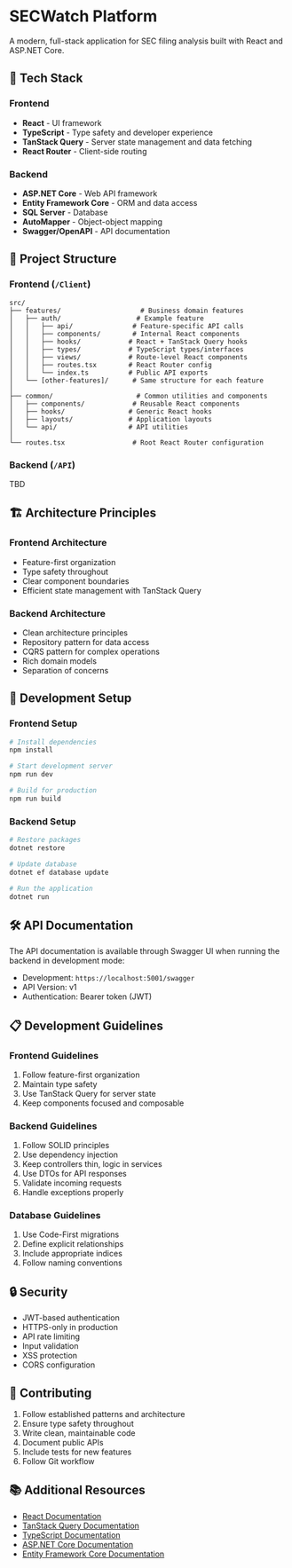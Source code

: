 # SECWatch Platform

A modern, full-stack application for SEC filing analysis built with React and ASP.NET Core.

## 🚀 Tech Stack

### Frontend
- **React** - UI framework
- **TypeScript** - Type safety and developer experience
- **TanStack Query** - Server state management and data fetching
- **React Router** - Client-side routing

### Backend
- **ASP.NET Core** - Web API framework
- **Entity Framework Core** - ORM and data access
- **SQL Server** - Database
- **AutoMapper** - Object-object mapping
- **Swagger/OpenAPI** - API documentation

## 📁 Project Structure

### Frontend (`/Client`)
```
src/
├── features/                    # Business domain features
│   ├── auth/                   # Example feature
│   │   ├── api/               # Feature-specific API calls
│   │   ├── components/        # Internal React components
│   │   ├── hooks/            # React + TanStack Query hooks
│   │   ├── types/            # TypeScript types/interfaces
│   │   ├── views/            # Route-level React components
│   │   ├── routes.tsx        # React Router config
│   │   └── index.ts          # Public API exports
│   └── [other-features]/      # Same structure for each feature
│
├── common/                     # Common utilities and components
│   ├── components/            # Reusable React components
│   ├── hooks/                # Generic React hooks
│   ├── layouts/              # Application layouts
│   └── api/                  # API utilities
│
└── routes.tsx                 # Root React Router configuration
```

### Backend (`/API`)

TBD

## 🏗️ Architecture Principles

### Frontend Architecture
- Feature-first organization
- Type safety throughout
- Clear component boundaries
- Efficient state management with TanStack Query

### Backend Architecture
- Clean architecture principles
- Repository pattern for data access
- CQRS pattern for complex operations
- Rich domain models
- Separation of concerns

## 🔧 Development Setup

### Frontend Setup
```bash
# Install dependencies
npm install

# Start development server
npm run dev

# Build for production
npm run build
```

### Backend Setup
```bash
# Restore packages
dotnet restore

# Update database
dotnet ef database update

# Run the application
dotnet run
```

## 🛠️ API Documentation

The API documentation is available through Swagger UI when running the backend in development mode:
- Development: `https://localhost:5001/swagger`
- API Version: v1
- Authentication: Bearer token (JWT)

## 📋 Development Guidelines

### Frontend Guidelines
1. Follow feature-first organization
2. Maintain type safety
3. Use TanStack Query for server state
4. Keep components focused and composable

### Backend Guidelines
1. Follow SOLID principles
2. Use dependency injection
3. Keep controllers thin, logic in services
4. Use DTOs for API responses
5. Validate incoming requests
6. Handle exceptions properly

### Database Guidelines
1. Use Code-First migrations
2. Define explicit relationships
3. Include appropriate indices
4. Follow naming conventions

## 🔒 Security

- JWT-based authentication
- HTTPS-only in production
- API rate limiting
- Input validation
- XSS protection
- CORS configuration

## 🤝 Contributing

1. Follow established patterns and architecture
2. Ensure type safety throughout
3. Write clean, maintainable code
4. Document public APIs
5. Include tests for new features
6. Follow Git workflow

## 📚 Additional Resources

- [React Documentation](https://react.dev)
- [TanStack Query Documentation](https://tanstack.com/query)
- [TypeScript Documentation](https://www.typescriptlang.org/docs)
- [ASP.NET Core Documentation](https://docs.microsoft.com/en-us/aspnet/core)
- [Entity Framework Core Documentation](https://docs.microsoft.com/en-us/ef/core)
